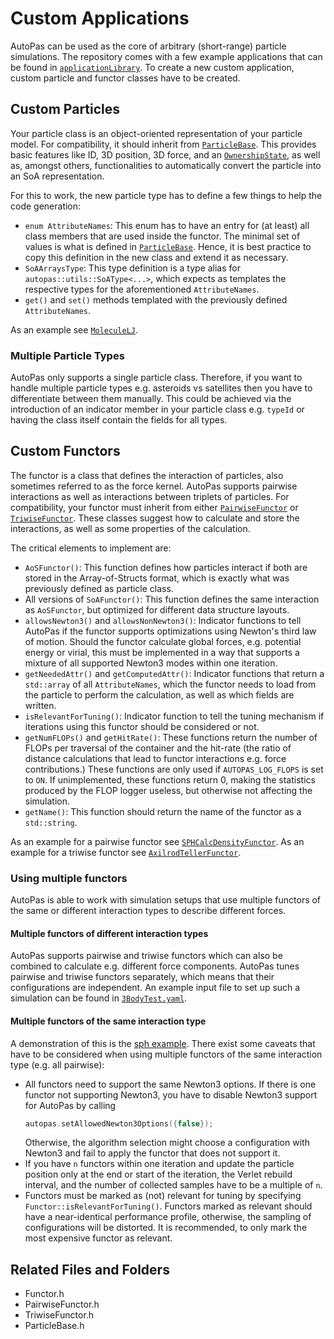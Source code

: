 # Custom Applications

AutoPas can be used as the core of arbitrary (short-range) particle simulations.
The repository comes with a few example applications that can be found in [`applicationLibrary`](https://github.com/AutoPas/AutoPas/blob/master/applicationLibrary). 
To create a new custom application, custom particle and functor classes have to be created. 

## Custom Particles
Your particle class is an object-oriented representation of your particle model.
For compatibility, it should inherit from [`ParticleBase`](https://github.com/AutoPas/AutoPas/blob/master/src/autopas/particles/ParticleBase.h).
This provides basic features like ID, 3D position, 3D force, and an [`OwnershipState`](https://github.com/AutoPas/AutoPas/blob/master/docs/userdoc/ParticleOwnershipModel.md), as well as, amongst others, functionalities to automatically convert the particle into an SoA representation.

For this to work, the new particle type has to define a few things to help the code generation:
- `enum AttributeNames`:
  This enum has to have an entry for (at least) all class members that are used inside the functor.
  The minimal set of values is what is defined in [`ParticleBase`](https://github.com/AutoPas/AutoPas/blob/master/src/autopas/particles/ParticleBase.h).
  Hence, it is best practice to copy this definition in the new class and extend it as necessary.
- `SoAArraysType`:
  This type definition is a type alias for `autopas::utils::SoAType<...>`, which expects as templates the respective types for the aforementioned `AttributeNames`.
- `get()` and `set()` methods templated with the previously defined `AttributeNames`.

As an example see [`MoleculeLJ`](https://github.com/AutoPas/AutoPas/blob/master/applicationLibrary/molecularDynamics/molecularDynamicsLibrary/MoleculeLJ.h).

### Multiple Particle Types
AutoPas only supports a single particle class.
Therefore, if you want to handle multiple particle types e.g. asteroids vs satellites then you have to differentiate between them manually.
This could be achieved via the introduction of an indicator member in your particle class e.g. `typeId` or having the class itself contain the fields for all types.

## Custom Functors
The functor is a class that defines the interaction of particles, also sometimes referred to as the force kernel. 
AutoPas supports pairwise interactions as well as interactions between triplets of particles.
For compatibility, your functor must inherit from either [`PairwiseFunctor`](https://github.com/AutoPas/AutoPas/blob/master/src/autopas/baseFunctors/PairwiseFunctor.h) or [`TriwiseFunctor`](https://github.com/AutoPas/AutoPas/blob/master/src/autopas/baseFunctors/TriwiseFunctor.h).
These classes suggest how to calculate and store the interactions, as well as some properties of the calculation.

The critical elements to implement are:
- `AoSFunctor()`:
  This function defines how particles interact if both are stored in the Array-of-Structs format, which is exactly what was previously defined as particle class.
- All versions of `SoAFunctor()`:
  This function defines the same interaction as `AoSFunctor`, but optimized for different data structure layouts.
- `allowsNewton3()` and `allowsNonNewton3()`:
  Indicator functions to tell AutoPas if the functor supports optimizations using Newton's third law of motion.
  Should the functor calculate global forces, e.g. potential energy or virial, this must be implemented in a way that supports a mixture of all supported Newton3 modes within one iteration.
- `getNeededAttr()` and `getComputedAttr()`:
  Indicator functions that return a `std::array` of all `AttributeNames`, which the functor needs to load from the particle to perform the calculation, as well as which fields are written.
- `isRelevantForTuning()`:
  Indicator function to tell the tuning mechanism if iterations using this functor should be considered or not.
- `getNumFLOPs()` and `getHitRate()`:
  These functions return the number of FLOPs per traversal of the container and the hit-rate (the ratio of distance calculations
  that lead to functor interactions e.g. force contributions.) These functions are only used if `AUTOPAS_LOG_FLOPS` is
  set to `ON`. If unimplemented, these functions return 0, making the statistics produced by the FLOP logger useless, but
  otherwise not affecting the simulation.
- `getName()`:
  This function should return the name of the functor as a `std::string`.

As an example for a pairwise functor see [`SPHCalcDensityFunctor`](https://github.com/AutoPas/AutoPas/blob/master/applicationLibrary/sph/SPHLibrary/SPHCalcDensityFunctor.h).
As an example for a triwise functor see [`AxilrodTellerFunctor`](https://github.com/AutoPas/AutoPas/blob/master/applicationLibrary/molecularDynamics/molecularDynamicsLibrary/AxilrodTellerFunctor.h).

### Using multiple functors
AutoPas is able to work with simulation setups that use multiple functors of the same or different interaction types to describe different forces.

#### Multiple functors of different interaction types
AutoPas supports pairwise and triwise functors which can also be combined to calculate e.g. different force components.
AutoPas tunes pairwise and triwise functors separately, which means that their configurations are independent.
An example input file to set up such a simulation can be found in [`3BodyTest.yaml`](https://github.com/AutoPas/AutoPas/blob/master/examples/md-flexible/input/3BodyTest.yaml).

#### Multiple functors of the same interaction type
A demonstration of this is the [sph example](https://github.com/AutoPas/AutoPas/blob/master/examples/sph/).
There exist some caveats that have to be considered when using multiple functors of the same interaction type (e.g. all pairwise):
* All functors need to support the same Newton3 options.
  If there is one functor not supporting Newton3, you have to disable Newton3 support for AutoPas by calling
  ```c++
  autopas.setAllowedNewton3Options({false});
  ```
  Otherwise, the algorithm selection might choose a configuration with Newton3 and fail to apply the functor that does not support it.
* If you have `n` functors within one iteration and update the particle position only at the end or start of the iteration,
  the Verlet rebuild interval, and the number of collected samples have to be a multiple of `n`.
* Functors must be marked as (not) relevant for tuning by specifying `Functor::isRelevantForTuning()`.
  Functors marked as relevant should have a near-identical performance profile, otherwise, the sampling of configurations will be distorted.
  It is recommended, to only mark the most expensive functor as relevant.

## Related Files and Folders
- Functor.h
- PairwiseFunctor.h
- TriwiseFunctor.h
- ParticleBase.h
